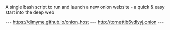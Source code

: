 A single bash script to run and launch a new onion website - a quick & easy start into the deep web

--- https://dimyme.github.io/onion_host   ---   http://tornettlb6vdlyyj.onion  ---
